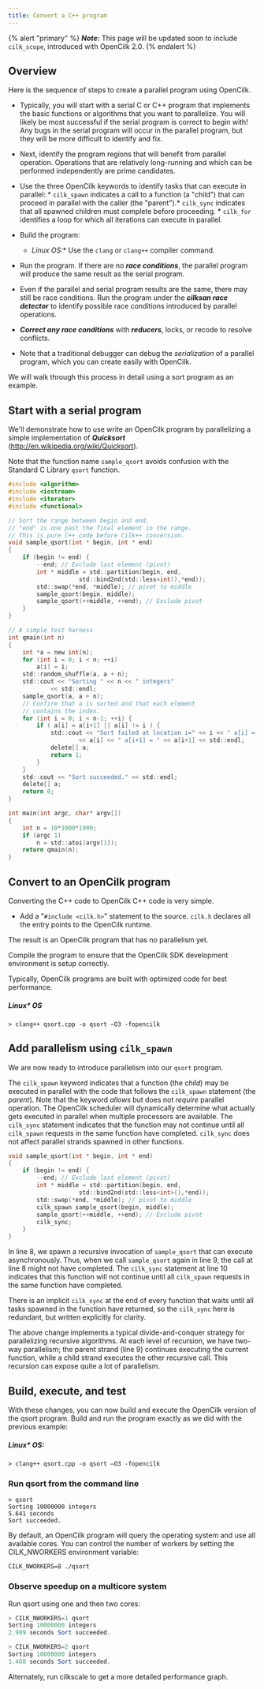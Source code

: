 ```yaml
---
title: Convert a C++ program
---
```


{% alert "primary" %}
***Note:*** This page will be updated soon to include `cilk_scope`, introduced with OpenCilk 2.0.
{% endalert %}

## Overview

Here is the sequence of steps to create a parallel program using OpenCilk.

* Typically, you will start with a serial C or C++ program that implements the basic
  functions or algorithms that you want to parallelize. You will likely
  be most successful if the serial program is correct to begin with!
  Any bugs in the serial program will occur in the parallel program, but
  they will be more difficult to identify and fix.
* Next, identify the program regions that will benefit from parallel
  operation. Operations that are relatively long-running and which can
  be performed independently are prime candidates.
* Use the three OpenCilk keywords to identify tasks that can execute in
  parallel:
      * `cilk_spawn` indicates a call to a function (a "child") that can proceed in parallel with the caller (the "parent").*
       `cilk_sync` indicates that all spawned children must complete before proceeding.
      * `cilk_for` identifies a loop for which all iterations can execute in parallel.
* Build the program:

  * **Linux* OS:** Use the `clang` or `clang++` compiler command.
* Run the program. If there are no ***race conditions***, the parallel program will produce the same result
  as the serial program.
* Even if the parallel and serial program results are the same, there
  may still be race conditions. Run the program under the ***cilksan
  race detector*** to identify possible race
  conditions introduced by parallel operations.
* ***Correct any race conditions*** with ***reducers***, locks, or recode to resolve
  conflicts.
* Note that a traditional debugger can debug the *serialization* of a parallel program, which you can create
  easily with OpenCilk.

We will walk through this process in detail using a sort program as an example.

## Start with a serial program

We'll demonstrate how to use write an OpenCilk program by parallelizing
a simple implementation of ***Quicksort***
([<span class="underline">http://en.wikipedia.org/wiki/Quicksort</span>](http://en.wikipedia.org/wiki/Quicksort)).

Note that the function name `sample_qsort` avoids confusion with the
Standard C Library `qsort` function.

```c
#include <algorithm>
#include <iostream>
#include <iterator>
#include <functional>

// Sort the range between begin and end.
// "end" is one past the final element in the range.
// This is pure C++ code before Cilk++ conversion.
void sample_qsort(int * begin, int * end)
{
    if (begin != end) {
        --end; // Exclude last element (pivot)
        int * middle = std::partition(begin, end,
                    std::bind2nd(std::less<int(),*end));
        std::swap(*end, *middle); // pivot to middle
        sample_qsort(begin, middle);
        sample_qsort(++middle, ++end); // Exclude pivot
    }
}

// A simple test harness
int qmain(int n)
{
    int *a = new int[n];
    for (int i = 0; i < n; ++i) 
        a[i] = i;
    std::random_shuffle(a, a + n);
    std::cout << "Sorting " << n << " integers"
            << std::endl;
    sample_qsort(a, a + n);
    // Confirm that a is sorted and that each element
    // contains the index.
    for (int i = 0; i < n-1; ++i) {
        if ( a[i] = a[i+1] || a[i] != i ) {
            std::cout << "Sort failed at location i=" << i << " a[i] = "
                    << a[i] << " a[i+1] = " << a[i+1] << std::endl;
            delete[] a;
            return 1;
        }
    }
    std::cout << "Sort succeeded." << std::endl;
    delete[] a;
    return 0;
}

int main(int argc, char* argv[])
{
    int n = 10*1000*1000;
    if (argc 1)
        n = std::atoi(argv[1]);
    return qmain(n); 
}
```

## Convert to an OpenCilk program

Converting the C++ code to OpenCilk C++ code is very simple.

* Add a "`#include <cilk.h>`" statement to the source. `cilk.h`
  declares all the entry points to the OpenCilk runtime.

The result is an OpenCilk program that has no parallelism yet.

Compile the program to ensure that the OpenCilk SDK development
environment is setup correctly.

Typically, OpenCilk programs are built with optimized code for best
performance.

##### Linux* OS

```shell
> clang++ qsort.cpp -o qsort –O3 -fopencilk
```

## Add parallelism using `cilk_spawn`

We are now ready to introduce parallelism into our `qsort` program.

The `cilk_spawn` keyword indicates that a function (the *child*) may be
executed in parallel with the code that follows the `cilk_spawn`
statement (the *parent*). Note that the keyword *allows* but does not
*require* parallel operation. The OpenCilk scheduler will dynamically
determine what actually gets executed in parallel when multiple
processors are available. The `cilk_sync` statement indicates that the
function may not continue until all `cilk_spawn` requests in the same
function have completed. `cilk_sync` does not affect parallel strands
spawned in other functions.

```c
void sample_qsort(int * begin, int * end)
{
    if (begin != end) {
        --end; // Exclude last element (pivot)
        int * middle = std::partition(begin, end,
                    std::bind2nd(std::less<int>(),*end));        
        std::swap(*end, *middle); // pivot to middle
        cilk_spawn sample_qsort(begin, middle);
        sample_qsort(++middle, ++end); // Exclude pivot
        cilk_sync;
    }
}
```

In line 8, we spawn a recursive invocation of `sample_qsort` that can
execute asynchronously. Thus, when we call `sample_qsort` again in line 9, the call at line 8 might not have completed. The `cilk_sync`
statement at line 10 indicates that this function will not continue
until all `cilk_spawn` requests in the same function have completed.

There is an implicit `cilk_sync` at the end of every function that waits
until all tasks spawned in the function have returned, so the `cilk_sync` here is redundant, but written explicitly for clarity.

The above change implements a typical divide-and-conquer strategy for
parallelizing recursive algorithms. At each level of recursion, we have
two-way parallelism; the parent strand (line 9) continues executing the
current function, while a child strand executes the other recursive
call. This recursion can expose quite a lot of parallelism.

## Build, execute, and test

With these changes, you can now build and execute the OpenCilk version
of the qsort program. Build and run the program exactly as we did with
the previous example:

##### Linux* OS:

```shell
> clang++ qsort.cpp -o qsort –O3 -fopencilk
```

### Run qsort from the command line

```shell
> qsort
Sorting 10000000 integers
5.641 seconds 
Sort succeeded.
```

By default, an OpenCilk program will query the operating system and use
all available cores. You can control the number of workers by setting
the CILK_NWORKERS environment variable:

```shell
CILK_NWORKERS=8 ./qsort
```

### Observe speedup on a multicore system

Run qsort using one and then two cores:

```powershell
> CILK_NWORKERS=1 qsort
Sorting 10000000 integers
2.909 seconds Sort succeeded.

> CILK_NWORKERS=2 qsort
Sorting 10000000 integers
1.468 seconds Sort succeeded.
```

Alternately, run cilkscale to get a more detailed performance graph.